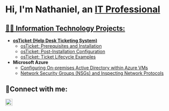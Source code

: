 <h1>Hi, I'm Nathaniel, an <a href="https://linkedin.com/in/Josh">IT Professional</h1>

<h2>👨‍💻 Information Technology Projects:</h2>

- <b>osTicket (Help Desk Ticketing System)</b>
  - [osTicket: Prerequisites and Installation](https://github.com/nbrooks01/osticket-prereqs)
  - [osTicket: Post-Installation Configuration](https://github.com/nbrooks01/post-install-configuration)
  - [osTicket: Ticket Lifecycle Examples](https://github.com/nbrooks01/Ticket-Lifecycle-Examples
)
- <b>Microsoft Azure</b>
  - [Configuring On-premises Active Directory within Azure VMs](https://github.com/nbrooks01/configure-ad)
  - [Network Security Groups (NSGs) and Inspecting Network Protocols](https://github.com/nbrooks01/azure-network-protocols)

<h2>🤳Connect with me:</h2>

[<img align="left" alt="Josh | LinkedIn" width="22px" src="https://cdn.jsdelivr.net/npm/simple-icons@v3/icons/linkedin.svg" />][linkedin]

[linkedin]: https://linkedin.com/in/Josh
